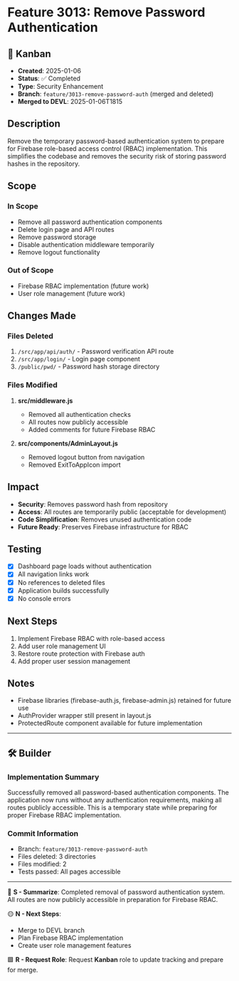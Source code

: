 # Feature 3013: Remove Password Authentication

## 🎫 Kanban
- **Created**: 2025-01-06
- **Status**: ✅ Completed
- **Type**: Security Enhancement
- **Branch**: `feature/3013-remove-password-auth` (merged and deleted)
- **Merged to DEVL**: 2025-01-06T1815

## Description
Remove the temporary password-based authentication system to prepare for Firebase role-based access control (RBAC) implementation. This simplifies the codebase and removes the security risk of storing password hashes in the repository.

## Scope
### In Scope
- Remove all password authentication components
- Delete login page and API routes
- Remove password storage
- Disable authentication middleware temporarily
- Remove logout functionality

### Out of Scope
- Firebase RBAC implementation (future work)
- User role management (future work)

## Changes Made

### Files Deleted
1. `/src/app/api/auth/` - Password verification API route
2. `/src/app/login/` - Login page component
3. `/public/pwd/` - Password hash storage directory

### Files Modified
1. **src/middleware.js**
   - Removed all authentication checks
   - All routes now publicly accessible
   - Added comments for future Firebase RBAC

2. **src/components/AdminLayout.js**
   - Removed logout button from navigation
   - Removed ExitToAppIcon import

## Impact
- **Security**: Removes password hash from repository
- **Access**: All routes are temporarily public (acceptable for development)
- **Code Simplification**: Removes unused authentication code
- **Future Ready**: Preserves Firebase infrastructure for RBAC

## Testing
- [x] Dashboard page loads without authentication
- [x] All navigation links work
- [x] No references to deleted files
- [x] Application builds successfully
- [x] No console errors

## Next Steps
1. Implement Firebase RBAC with role-based access
2. Add user role management UI
3. Restore route protection with Firebase auth
4. Add proper user session management

## Notes
- Firebase libraries (firebase-auth.js, firebase-admin.js) retained for future use
- AuthProvider wrapper still present in layout.js
- ProtectedRoute component available for future implementation

---

## 🛠️ Builder

### Implementation Summary
Successfully removed all password-based authentication components. The application now runs without any authentication requirements, making all routes publicly accessible. This is a temporary state while preparing for proper Firebase RBAC implementation.

### Commit Information
- Branch: `feature/3013-remove-password-auth`
- Files deleted: 3 directories
- Files modified: 2
- Tests passed: All pages accessible

---

🔷 **S - Summarize**: Completed removal of password authentication system. All routes are now publicly accessible in preparation for Firebase RBAC.

🟡 **N - Next Steps**: 
- Merge to DEVL branch
- Plan Firebase RBAC implementation
- Create user role management features

🟩 **R - Request Role**: Request **Kanban** role to update tracking and prepare for merge.
